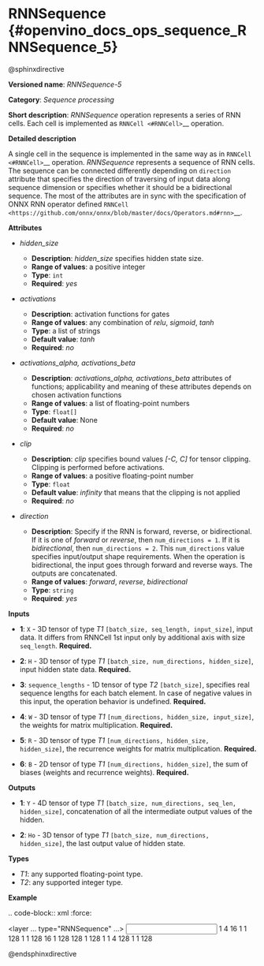 # RNNSequence {#openvino_docs_ops_sequence_RNNSequence_5}

@sphinxdirective

**Versioned name**: *RNNSequence-5*

**Category**: *Sequence processing*

**Short description**: *RNNSequence* operation represents a series of RNN cells. Each cell is implemented as `RNNCell <#RNNCell>`__ operation.

**Detailed description**

A single cell in the sequence is implemented in the same way as in `RNNCell <#RNNCell>`__ operation. *RNNSequence* represents a sequence of RNN cells. The sequence can be connected differently depending on `direction` attribute that specifies the direction of traversing of input data along sequence dimension or specifies whether it should be a bidirectional sequence. The most of the attributes are in sync with the specification of ONNX RNN operator defined `RNNCell <https://github.com/onnx/onnx/blob/master/docs/Operators.md#rnn>`__.


**Attributes**

* *hidden_size*

  * **Description**: *hidden_size* specifies hidden state size.
  * **Range of values**: a positive integer
  * **Type**: ``int``
  * **Required**: *yes*

* *activations*

  * **Description**: activation functions for gates
  * **Range of values**: any combination of *relu*, *sigmoid*, *tanh*
  * **Type**: a list of strings
  * **Default value**: *tanh*
  * **Required**: *no*

* *activations_alpha, activations_beta*

  * **Description**: *activations_alpha, activations_beta* attributes of functions; applicability and meaning of these attributes depends on chosen activation functions
  * **Range of values**: a list of floating-point numbers
  * **Type**: ``float[]``
  * **Default value**: None
  * **Required**: *no*

* *clip*

  * **Description**: *clip* specifies bound values *[-C, C]* for tensor clipping. Clipping is performed before activations.
  * **Range of values**: a positive floating-point number
  * **Type**: ``float``
  * **Default value**: *infinity* that means that the clipping is not applied
  * **Required**: *no*

* *direction*

  * **Description**: Specify if the RNN is forward, reverse, or bidirectional. If it is one of *forward* or *reverse*, then ``num_directions = 1``. If it is *bidirectional*, then ``num_directions = 2``. This ``num_directions`` value specifies input/output shape requirements. When the operation is bidirectional, the input goes through forward and reverse ways. The outputs are concatenated.
  * **Range of values**: *forward*, *reverse*, *bidirectional*
  * **Type**: ``string``
  * **Required**: *yes*

**Inputs**

* **1**: ``X`` - 3D tensor of type *T1* ``[batch_size, seq_length, input_size]``, input data. It differs from RNNCell 1st input only by additional axis with size ``seq_length``. **Required.**

* **2**: ``H`` - 3D tensor of type *T1* ``[batch_size, num_directions, hidden_size]``, input hidden state data. **Required.**

* **3**: ``sequence_lengths`` - 1D tensor of type *T2* ``[batch_size]``, specifies real sequence lengths for each batch element. In case of negative values in this input, the operation behavior is undefined. **Required.**

* **4**: ``W`` - 3D tensor of type *T1* ``[num_directions, hidden_size, input_size]``, the weights for matrix multiplication. **Required.**

* **5**: ``R`` - 3D tensor of type *T1* ``[num_directions, hidden_size, hidden_size]``, the recurrence weights for matrix multiplication. **Required.**

* **6**: ``B`` - 2D tensor of type *T1* ``[num_directions, hidden_size]``, the sum of biases (weights and recurrence weights). **Required.**

**Outputs**

* **1**: ``Y`` - 4D tensor of type *T1* ``[batch_size, num_directions, seq_len, hidden_size]``, concatenation of all the intermediate output values of the hidden.

* **2**: ``Ho`` - 3D tensor of type *T1* ``[batch_size, num_directions, hidden_size]``, the last output value of hidden state.

**Types**

* *T1*: any supported floating-point type.
* *T2*: any supported integer type.

**Example**

.. code-block:: xml
   :force:

  <layer ... type="RNNSequence" ...>
      <data hidden_size="128"/>
      <input>
          <port id="0">
              <dim>1</dim>
              <dim>4</dim>
              <dim>16</dim>
          </port>
          <port id="1">
              <dim>1</dim>
              <dim>1</dim>
              <dim>128</dim>
          </port>
          <port id="2">
              <dim>1</dim>
          </port>
          <port id="3">
              <dim>1</dim>
              <dim>128</dim>
              <dim>16</dim>
          </port>
          <port id="4">
              <dim>1</dim>
              <dim>128</dim>
              <dim>128</dim>
          </port>
          <port id="5">
              <dim>1</dim>
              <dim>128</dim>
          </port>
      </input>
      <output>
          <port id="6">
              <dim>1</dim>
              <dim>1</dim>
              <dim>4</dim>
              <dim>128</dim>
          </port>
          <port id="7">
              <dim>1</dim>
              <dim>1</dim>
              <dim>128</dim>
          </port>
      </output>
  </layer>

@endsphinxdirective

